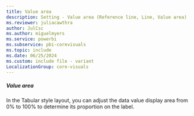 ```yaml
---
title: Value area
description: Setting - Value area (Reference line, Line, Value area)
ms.reviewer: juliacawthra
author: JulCsc
ms.author: miguelmyers
ms.service: powerbi
ms.subservice: pbi-corevisuals
ms.topic: include
ms.date: 06/25/2024
ms.custom: include file - variant
LocalizationGroup: core-visuals
---
```

##### Value area

In the Tabular style layout, you can adjust the data value display area from 0% to 100% to determine its proportion on the label.
